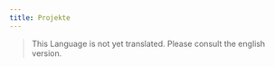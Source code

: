 ```yaml
---
title: Projekte
---
```


> This Language is not yet translated. Please consult the english version.

